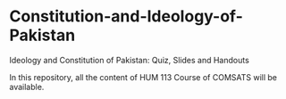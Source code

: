 # Constitution-and-Ideology-of-Pakistan
Ideology and Constitution of Pakistan: Quiz, Slides and Handouts

In this repository, all the content of HUM 113 Course of COMSATS will be available.